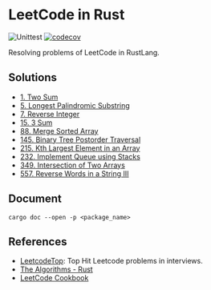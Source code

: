# LeetCode in Rust

![Unittest](https://github.com/jtr109/leetcode-in-rust/workflows/Unittest/badge.svg)
[![codecov](https://codecov.io/gh/jtr109/leetcode-in-rust/branch/master/graph/badge.svg)](https://codecov.io/gh/jtr109/leetcode-in-rust)

Resolving problems of LeetCode in RustLang.

## Solutions

* [1. Two Sum](./two_sum/src/lib.rs)
* [5. Longest Palindromic Substring](./longest_palindromic_substring/lib.rs)
* [7. Reverse Integer](./reverse_integer/src/lib.rs)
* [15. 3 Sum](./three_sum/src/lib.rs)
* [88. Merge Sorted Array](./merge_sorted_array/src/lib.rs)
* [145. Binary Tree Postorder Traversal](./binary_tree_postorder_traversal/src/lib.rs)
* [215. Kth Largest Element in an Array](./kth_largest/src/lib.rs)
* [232. Implement Queue using Stacks](./implement_queue_using_stacks/src/lib.rs)
* [349. Intersection of Two Arrays](./intersection_of_two_arrays/src/lib.rs)
* [557. Reverse Words in a String III](./reverse_words_in_a_string_iii/src/lib.rs)

## Document

```shell
cargo doc --open -p <package_name>
```

## References

* [LeetcodeTop](https://github.com/afatcoder/LeetcodeTop): Top Hit Leetcode problems in interviews.
* [The Algorithms - Rust](https://github.com/TheAlgorithms/Rust)
* [LeetCode Cookbook](https://books.halfrost.com/leetcode/)
